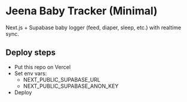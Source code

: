 # Jeena Baby Tracker (Minimal)

Next.js + Supabase baby logger (feed, diaper, sleep, etc.) with realtime sync.

## Deploy steps
- Put this repo on Vercel
- Set env vars:
  - NEXT_PUBLIC_SUPABASE_URL
  - NEXT_PUBLIC_SUPABASE_ANON_KEY
- Deploy
